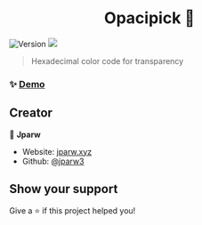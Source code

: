 <h1 align="center">Opacipick 🌈</h1>
<p>
  <img alt="Version" src="https://img.shields.io/badge/version-0.1.0-blue.svg?cacheSeconds=2592000" />
<img src="https://gcdnb.pbrd.co/images/zV1ZmveVJzpP.png?o=1"/>

</p>

> Hexadecimal color code for transparency

### ✨ [Demo](https://opacipick.jparw.xyz)

## Creator

👤 **Jparw**

- Website: [jparw.xyz](https://jparw.xyz)
- Github: [@jparw3](https://github.com/jparw3)

## Show your support

Give a ⭐️ if this project helped you!
